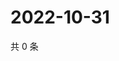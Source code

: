 # 2022-10-31

共 0 条

<!-- BEGIN WEIBO -->
<!-- 最后更新时间 Mon Oct 31 2022 14:23:12 GMT+0800 (China Standard Time) -->

<!-- END WEIBO -->
